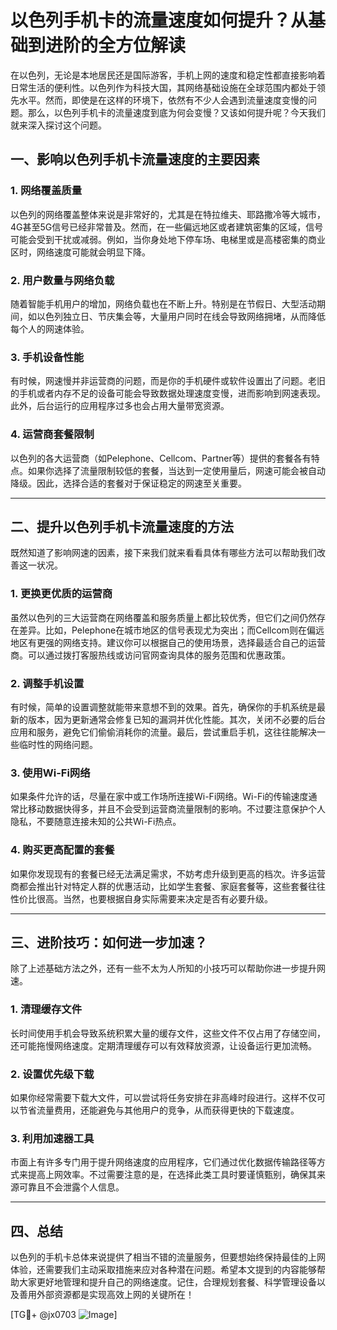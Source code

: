 # 以色列手机卡的流量速度如何提升？从基础到进阶的全方位解读

在以色列，无论是本地居民还是国际游客，手机上网的速度和稳定性都直接影响着日常生活的便利性。以色列作为科技大国，其网络基础设施在全球范围内都处于领先水平。然而，即使是在这样的环境下，依然有不少人会遇到流量速度变慢的问题。那么，以色列手机卡的流量速度到底为何会变慢？又该如何提升呢？今天我们就来深入探讨这个问题。

## 一、影响以色列手机卡流量速度的主要因素

### 1. 网络覆盖质量
以色列的网络覆盖整体来说是非常好的，尤其是在特拉维夫、耶路撒冷等大城市，4G甚至5G信号已经非常普及。然而，在一些偏远地区或者建筑密集的区域，信号可能会受到干扰或减弱。例如，当你身处地下停车场、电梯里或是高楼密集的商业区时，网络速度可能就会明显下降。

### 2. 用户数量与网络负载
随着智能手机用户的增加，网络负载也在不断上升。特别是在节假日、大型活动期间，如以色列独立日、节庆集会等，大量用户同时在线会导致网络拥堵，从而降低每个人的网速体验。

### 3. 手机设备性能
有时候，网速慢并非运营商的问题，而是你的手机硬件或软件设置出了问题。老旧的手机或者内存不足的设备可能会导致数据处理速度变慢，进而影响到网速表现。此外，后台运行的应用程序过多也会占用大量带宽资源。

### 4. 运营商套餐限制
以色列的各大运营商（如Pelephone、Cellcom、Partner等）提供的套餐各有特点。如果你选择了流量限制较低的套餐，当达到一定使用量后，网速可能会被自动降级。因此，选择合适的套餐对于保证稳定的网速至关重要。

---

## 二、提升以色列手机卡流量速度的方法

既然知道了影响网速的因素，接下来我们就来看看具体有哪些方法可以帮助我们改善这一状况。

### 1. 更换更优质的运营商
虽然以色列的三大运营商在网络覆盖和服务质量上都比较优秀，但它们之间仍然存在差异。比如，Pelephone在城市地区的信号表现尤为突出；而Cellcom则在偏远地区有更强的网络支持。建议你可以根据自己的使用场景，选择最适合自己的运营商。可以通过拨打客服热线或访问官网查询具体的服务范围和优惠政策。

### 2. 调整手机设置
有时候，简单的设置调整就能带来意想不到的效果。首先，确保你的手机系统是最新的版本，因为更新通常会修复已知的漏洞并优化性能。其次，关闭不必要的后台应用和服务，避免它们偷偷消耗你的流量。最后，尝试重启手机，这往往能解决一些临时性的网络问题。

### 3. 使用Wi-Fi网络
如果条件允许的话，尽量在家中或工作场所连接Wi-Fi网络。Wi-Fi的传输速度通常比移动数据快得多，并且不会受到运营商流量限制的影响。不过要注意保护个人隐私，不要随意连接未知的公共Wi-Fi热点。

### 4. 购买更高配置的套餐
如果你发现现有的套餐已经无法满足需求，不妨考虑升级到更高的档次。许多运营商都会推出针对特定人群的优惠活动，比如学生套餐、家庭套餐等，这些套餐往往性价比很高。当然，也要根据自身实际需要来决定是否有必要升级。

---

## 三、进阶技巧：如何进一步加速？

除了上述基础方法之外，还有一些不太为人所知的小技巧可以帮助你进一步提升网速。

### 1. 清理缓存文件
长时间使用手机会导致系统积累大量的缓存文件，这些文件不仅占用了存储空间，还可能拖慢网络速度。定期清理缓存可以有效释放资源，让设备运行更加流畅。

### 2. 设置优先级下载
如果你经常需要下载大文件，可以尝试将任务安排在非高峰时段进行。这样不仅可以节省流量费用，还能避免与其他用户的竞争，从而获得更快的下载速度。

### 3. 利用加速器工具
市面上有许多专门用于提升网络速度的应用程序，它们通过优化数据传输路径等方式来提高上网效率。不过需要注意的是，在选择此类工具时要谨慎甄别，确保其来源可靠且不会泄露个人信息。

---

## 四、总结

以色列的手机卡总体来说提供了相当不错的流量服务，但要想始终保持最佳的上网体验，还需要我们主动采取措施来应对各种潜在问题。希望本文提到的内容能够帮助大家更好地管理和提升自己的网络速度。记住，合理规划套餐、科学管理设备以及善用外部资源都是实现高效上网的关键所在！

[TG💪+ @jx0703 ![Image](https://github.com/user-attachments/assets/dbca1d08-cadb-493c-b0ec-ad6f7a83f270)]